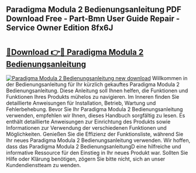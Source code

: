 ## Paradigma Modula 2 Bedienungsanleitung PDF Download Free - Part-Bmn User Guide Repair - Service Owner Edition 8fx6J

# <h2><a href="http://df32d3.blite.top/?on=Paradigma+Modula+2+Bedienungsanleitung">🔗Download 👉🔴 Paradigma Modula 2 Bedienungsanleitung</a></h2>

[![Paradigma Modula 2 Bedienungsanleitung new download](https://i.imgur.com/lujVjoI.png)](http://df32d3.blite.top/?on=Paradigma+Modula+2+Bedienungsanleitung)
Willkommen in der Bedienungsanleitung für Ihr kürzlich gekauftes Paradigma Modula 2 Bedienungsanleitung. Diese Anleitung soll Ihnen helfen, die Funktionen und Funktionen Ihres Produkts mühelos zu navigieren. Im Inneren finden Sie detaillierte Anweisungen für Installation, Betrieb, Wartung und Fehlerbehebung. Bevor Sie Ihr Paradigma Modula 2 Bedienungsanleitung verwenden, empfehlen wir Ihnen, dieses Handbuch sorgfältig zu lesen. Es enthält detaillierte Anweisungen zur Einrichtung des Produkts sowie Informationen zur Verwendung der verschiedenen Funktionen und Möglichkeiten. Genießen Sie die Effizienz der Funktionsliste, während Sie Ihr neues Paradigma Modula 2 Bedienungsanleitung verwenden. Wir hoffen, dass das Paradigma Modula 2 BedienungsanleitungD eine hilfreiche und informative Ressource für den Einstieg in Ihr neues Produkt war. Sollten Sie Hilfe oder Klärung benötigen, zögern Sie bitte nicht, sich an unser Kundendienstteam zu wenden.
